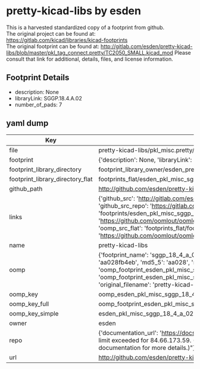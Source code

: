 # pretty-kicad-libs by esden  
This is a harvested standardized copy of a footprint from github.  
The original project can be found at:  
https://gitlab.com/kicad/libraries/kicad-footprints  
The original footprint can be found at:
http://gitlab.com/esden/pretty-kicad-libs/blob/master/pkl_tag_connect.pretty/TC2050_SMALL.kicad_mod
Please consult that link for additional, details, files, and license information.  
## Footprint Details
* description: None  
* libraryLink: SGGP.18.4.A.02  
* number_of_pads: 7  
## yaml dump  
| Key | Value |  
| --- | --- |  
| file | pretty-kicad-libs/pkl_misc.pretty/SGGP.18.4.A.02.kicad_mod |  
| footprint | {'description': None, 'libraryLink': 'SGGP.18.4.A.02', 'number_of_pads': 7} |  
| footprint_library_directory | footprint_library_owner/esden_pretty-kicad-libs |  
| footprint_library_directory_flat | footprints_flat/esden_pkl_misc_sggp_18_4_a_02/working |  
| github_path | http://github.com/esden/pretty-kicad-libs/blob/master/pkl_misc.pretty/SGGP.18.4.A.02.kicad_mod |  
| links | {'github_src': 'http://gitlab.com/esden/pretty-kicad-libs/blob/master/pkl_tag_connect.pretty/TC2050_SMALL.kicad_mod', 'github_src_repo': 'https://gitlab.com/kicad/libraries/kicad-footprints', 'oomp_bot': 'footprints/esden_pkl_misc_sggp_18_4_a_02/working', 'oomp_bot_github': 'https://github.com/oomlout/oomlout_oomp_footprint_bot/tree/main/footprints/esden_pkl_misc_sggp_18_4_a_02/working', 'oomp_src_flat': 'footprints_flat/footprints_flat/esden_pkl_misc_sggp_18_4_a_02/working', 'oomp_src_flat_github': 'https://github.com/oomlout/oomlout_oomp_footprint_src/tree/main/footprints_flat/esden_pkl_misc_sggp_18_4_a_02/working'} |  
| name | pretty-kicad-libs |  
| oomp | {'footprint_name': 'sggp_18_4_a_02', 'library_name': 'pkl_misc', 'md5': 'aa028fb4eb34c694cdccf759bab6ed32', 'md5_10': 'aa028fb4eb', 'md5_5': 'aa028', 'md5_6': 'aa028f', 'oomp_key': 'oomp_esden_pkl_misc_sggp_18_4_a_02', 'oomp_key_extra': 'oomp_footprint_esden_pkl_misc_sggp_18_4_a_02', 'oomp_key_full': 'oomp_footprint_esden_pkl_misc_sggp_18_4_a_02_aa028f', 'oomp_key_simple': 'esden_pkl_misc_sggp_18_4_a_02', 'original_filename': 'pretty-kicad-libs/pkl_misc.pretty/SGGP.18.4.A.02.kicad_mod', 'owner_name': 'esden'} |  
| oomp_key | oomp_esden_pkl_misc_sggp_18_4_a_02 |  
| oomp_key_full | oomp_footprint_esden_pkl_misc_sggp_18_4_a_02 |  
| oomp_key_simple | esden_pkl_misc_sggp_18_4_a_02 |  
| owner | esden |  
| repo | {'documentation_url': 'https://docs.github.com/rest/overview/resources-in-the-rest-api#rate-limiting', 'message': "API rate limit exceeded for 84.66.173.59. (But here's the good news: Authenticated requests get a higher rate limit. Check out the documentation for more details.)"} |  
| url | http://github.com/esden/pretty-kicad-libs |  

